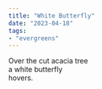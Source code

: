```yaml
---
title: "White Butterfly"
date: "2023-04-18"
tags:
- "evergreens"
---
```

Over the cut acacia tree  
a white butterfly  
hovers.  
